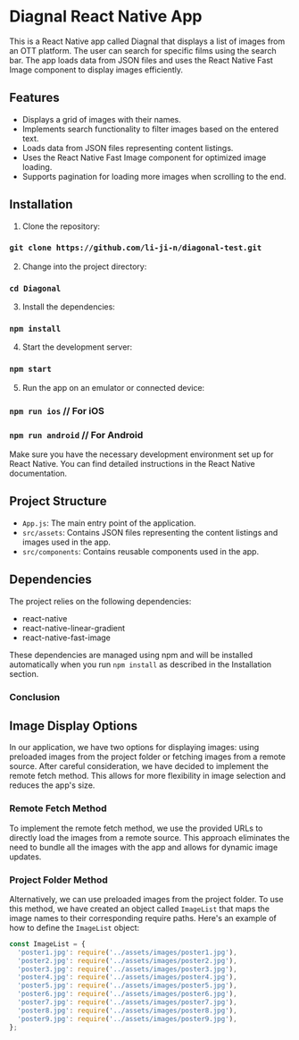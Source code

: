 # Diagnal React Native App

This is a React Native app called Diagnal that displays a list of images from an OTT platform. The user can search for specific films using the search bar. The app loads data from JSON files and uses the React Native Fast Image component to display images efficiently.

## Features

- Displays a grid of images with their names.
- Implements search functionality to filter images based on the entered text.
- Loads data from JSON files representing content listings.
- Uses the React Native Fast Image component for optimized image loading.
- Supports pagination for loading more images when scrolling to the end.

## Installation

1. Clone the repository:

### `git clone https://github.com/li-ji-n/diagonal-test.git`

2. Change into the project directory:

### `cd Diagonal`

3. Install the dependencies:

### `npm install`

4. Start the development server:

### `npm start`

5. Run the app on an emulator or connected device:

### `npm run ios` // For iOS
### `npm run android` // For Android




Make sure you have the necessary development environment set up for React Native. You can find detailed instructions in the React Native documentation.

## Project Structure

- `App.js`: The main entry point of the application.
- `src/assets`: Contains JSON files representing the content listings and images used in the app.
- `src/components`: Contains reusable components used in the app.


## Dependencies

The project relies on the following dependencies:

- react-native
- react-native-linear-gradient
- react-native-fast-image

These dependencies are managed using npm and will be installed automatically when you run `npm install` as described in the Installation section.


### Conclusion
## Image Display Options

In our application, we have two options for displaying images: using preloaded images from the project folder or fetching images from a remote source. After careful consideration, we have decided to implement the remote fetch method. This allows for more flexibility in image selection and reduces the app's size.

### Remote Fetch Method

To implement the remote fetch method, we use the provided URLs to directly load the images from a remote source. This approach eliminates the need to bundle all the images with the app and allows for dynamic image updates.

### Project Folder Method

Alternatively, we can use preloaded images from the project folder. To use this method, we have created an object called `ImageList` that maps the image names to their corresponding require paths. Here's an example of how to define the `ImageList` object:

```javascript
const ImageList = {
  'poster1.jpg': require('../assets/images/poster1.jpg'),
  'poster2.jpg': require('../assets/images/poster2.jpg'),
  'poster3.jpg': require('../assets/images/poster3.jpg'),
  'poster4.jpg': require('../assets/images/poster4.jpg'),
  'poster5.jpg': require('../assets/images/poster5.jpg'),
  'poster6.jpg': require('../assets/images/poster6.jpg'),
  'poster7.jpg': require('../assets/images/poster7.jpg'),
  'poster8.jpg': require('../assets/images/poster8.jpg'),
  'poster9.jpg': require('../assets/images/poster9.jpg'),
};

